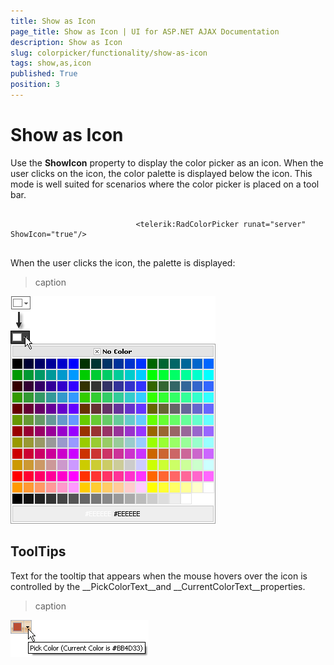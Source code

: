 ```yaml
---
title: Show as Icon
page_title: Show as Icon | UI for ASP.NET AJAX Documentation
description: Show as Icon
slug: colorpicker/functionality/show-as-icon
tags: show,as,icon
published: True
position: 3
---
```


# Show as Icon



Use the __ShowIcon__ property to display the color picker as an icon. When the user clicks on the icon, the color palette is displayed below the icon. This mode is well suited for scenarios where the color picker is placed on a tool bar.

````ASPNET
	     
							<telerik:RadColorPicker runat="server" ShowIcon="true"/> 
				
````



When the user clicks the icon, the palette is displayed:
>caption 

![](images/radcolorpicker013.png)

## ToolTips

Text for the tooltip that appears when the mouse hovers over the icon is controlled by the __PickColorText__and __CurrentColorText__properties.
>caption 

![](images/radcolorpicker016.png)
